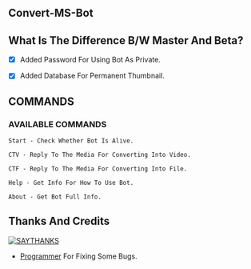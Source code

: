 ## Convert-MS-Bot

## What Is The Difference B/W Master And Beta?

- [X] Added Password For Using Bot As Private. 
- [X] Added Database For Permanent Thumbnail. 


## COMMANDS
### AVAILABLE COMMANDS 
```
Start - Check Whether Bot Is Alive.

CTV - Reply To The Media For Converting Into Video.

CTF - Reply To The Media For Converting Into File.

Help - Get Info For How To Use Bot.

About - Get Bot Full Info.
```

## Thanks And Credits
[![SAYTHANKS](https://img.shields.io/badge/say-thanks-ff69b4.svg)](https://saythanks.io/to/kennethreitz)
- [Programmer](https://telegram.dog/The_proGrammerr) For Fixing Some Bugs.

